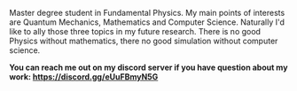 Master degree student in Fundamental Physics. My main points of interests are Quantum Mechanics, Mathematics and Computer Science. Naturally I'd like to ally those three topics in my future research. There is no good Physics without mathematics, there no good simulation without computer science.

**You can reach me out on my discord server if you have question about my work: https://discord.gg/eUuFBmyN5G**
